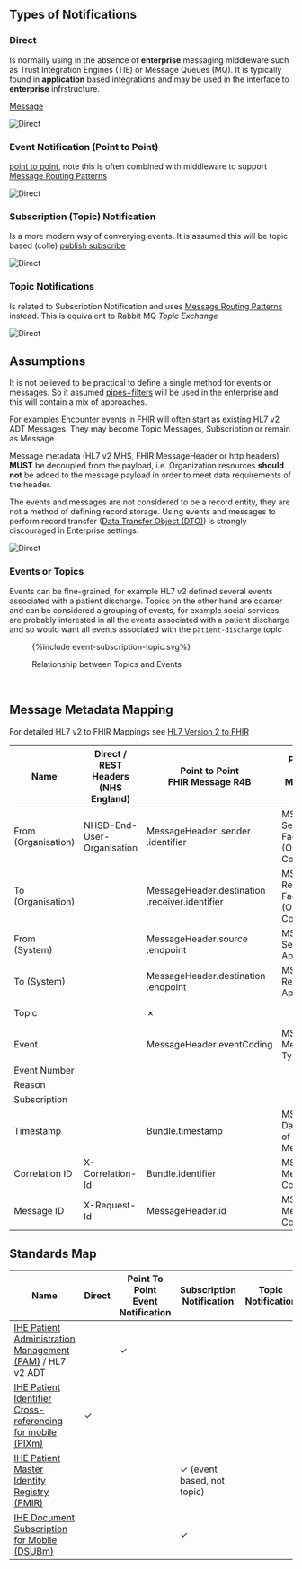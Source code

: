 

## Types of Notifications

### Direct

Is normally using in the absence of **enterprise** messaging middleware such as Trust Integration Engines (TIE) or Message Queues (MQ).
It is typically found in **application** based integrations and may be used in the interface to **enterprise** infrstructure.

[Message](https://www.enterpriseintegrationpatterns.com/patterns/messaging/Message.html)

<img style="max-width: 50%" alt="Direct" src="events-direct.png"/>
<br clear="all"/>



### Event Notification (Point to Point)

[point to point](https://www.enterpriseintegrationpatterns.com/patterns/messaging/PointToPointChannel.html), note this is often combined with middleware to support  [Message Routing Patterns](https://www.enterpriseintegrationpatterns.com/patterns/messaging/MessageRoutingIntro.html) 

<img style="max-width: 50%" alt="Direct" src="events-direct.png"/>
<br clear="all"/>

### Subscription (Topic) Notification

Is a more modern way of converying events. It is assumed this will be topic based (colle)
[publish subscribe](https://www.enterpriseintegrationpatterns.com/patterns/messaging/PublishSubscribeChannel.html)

<img style="max-width: 50%" alt="Direct" src="events-subscription.png"/>
<br clear="all"/>

### Topic Notifications

Is related to Subscription Notification and uses [Message Routing Patterns](https://www.enterpriseintegrationpatterns.com/patterns/messaging/MessageRoutingIntro.html) instead.
This is equivalent to Rabbit MQ *Topic Exchange*

<img style="max-width: 50%" alt="Direct" src="events-topic.png"/>
<br clear="all"/>

## Assumptions

It is not believed to be practical to define a single method for events or messages. So it assumed [pipes+filters](https://www.enterpriseintegrationpatterns.com/patterns/messaging/PipesAndFilters.html) will be used in the enterprise and this will contain a mix of approaches.

For examples Encounter events in FHIR will often start as existing HL7 v2 ADT Messages. They may become Topic Messages, Subscription or remain as Message

Message metadata (HL7 v2 MHS, FHIR MessageHeader or http headers) **MUST** be decoupled from the payload, i.e. Organization resources **should not** be added to the message payload in order to meet data requirements of the header.

The events and messages are not considered to be a record entity, they are not a method of defining record storage. Using events and messages to perform record transfer ([Data Transfer Object (DTO)](https://martinfowler.com/eaaCatalog/dataTransferObject.html)) is strongly discouraged in Enterprise settings.

<img style="max-width: 50%" alt="Direct" src="events-pipes.png"/>
<br clear="all"/>

### Events or Topics

Events can be fine-grained, for example HL7 v2 defined several events associated with a patient discharge. Topics on the other hand are coarser and can be considered a grouping of events, for example social services are probably interested in all the events associated with a patient discharge and so would want all events associated with the `patient-discharge` topic 

<figure>
{%include event-subscription-topic.svg%}
<p id="fX.X.X.X-X" class="figureTitle">Relationship between Topics and Events</p>
</figure>
<br clear="all">

## Message Metadata Mapping

For detailed HL7 v2 to FHIR Mappings see [HL7 Version 2 to FHIR](https://build.fhir.org/ig/HL7/v2-to-fhir/ConceptMap-segment-msh-to-messageheader.html)

| Name                | Direct / REST Headers (NHS England) | Point to Point <br/> FHIR Message R4B      | Point to Point <br/> MSH HL7 v2     | Topic Notification <br/>  FHIR Message R4B   | Subscription Notification <br/>FHIR Subscription R4B | Point to Point MESH <br/> REST Headers | 
|---------------------|-------------------------------------|--------------------------------------------|-------------------------------------|----------------------------------------------|---------------------------------------------------|----------------------------------------|
| From (Organisation) | NHSD-End-User-Organisation                                    | MessageHeader .sender .identifier          | MSH-4 Sending Facility (ODS Code)   | MessageHeader.sender .identifier             |                                                   |                                        |           
| To (Organisation)   |           | MessageHeader.destination .receiver.identifier | MSH-6 Receiving Facility (ODS Code) | MessageHeader.destination .receiver.identifier |                                                   |                                        |           
| From (System)       |                                     | MessageHeader.source .endpoint             | MSH-3 Sending Application           | MessageHeader.source .endpoint               |                                                   | mex-from                               |
| To (System)         |                                     | MessageHeader.destination .endpoint        | MSH-5 Receiving Application         | MessageHeader.destination .endpoint          |                                                   | mex-to                                 |
| Topic               |                                     | &#10007;                                   |                                     | eventUri (SubscriptionTopic)                 | SubscriptionStatus.topic                          |                                        |           
| Event               |                                     | MessageHeader.eventCoding                  | MSH-9 Message Type                  | &#10007;                                     |                                                   | mex-workflowid                         |
| Event Number        |                                     |                                            |                                     |                                              | SubscriptionStatus.notificationEvent              |                                        |
| Reason              |                                     |                                            |                                     |                                              |                                                   |                                        |
| Subscription        |                                     |                                            |                                     |                                              | SubscriptionStatus.subscription                   |                                        |
| Timestamp           |                                     | Bundle.timestamp                           | MSH-7 Date/Time of Message          | Bundle .timestamp                            | SubscriptionStatus.notificationEvent .timestampe  |                                        |
| Correlation ID      | X-Correlation-Id                    | Bundle.identifier                          | MSH-10 Message Control ID           | Bundle .identifier                           |                                                   | mex-localid                            |
| Message ID          | X-Request-Id                        | MessageHeader.id                           | MSH-10 Message Control ID           | MessageHeader .id                            |                                                   | mex-messageid                          |
 
## Standards Map

| Name                                                                                                           | Direct | Point To Point <br/> Event Notification | Subscription Notification         | Topic Notification |
|----------------------------------------------------------------------------------------------------------------|--------|-----------------------------------------|--------------------|--------------------|
| [IHE Patient Administration Management (PAM)](https://profiles.ihe.net/ITI/TF/Volume1/ch-14.html) / HL7 v2 ADT |        | &#10003;                                |                    |                    |
| [IHE Patient Identifier Cross-referencing for mobile (PIXm)](https://profiles.ihe.net/ITI/PIXm/index.html)     |  &#10003;      |                                         |                    |                    |
| [IHE Patient Master Identity Registry (PMIR)](https://profiles.ihe.net/ITI/PMIR/)                              |        |                                         | &#10003; (event based, not topic) |                    |
| [IHE Document Subscription for Mobile (DSUBm)](https://profiles.ihe.net/ITI/DSUBm/index.html)                  |        |                                         | &#10003;                          |                    |
